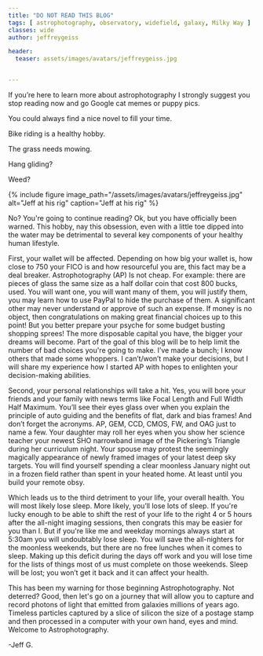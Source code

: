```yaml
---
title: "DO NOT READ THIS BLOG"
tags: [ astrophotography, observatory, widefield, galaxy, Milky Way ]
classes: wide
author: jeffreygeiss

header:
  teaser: assets/images/avatars/jeffreygeiss.jpg


---
```


If you’re here to learn more about astrophotography I strongly suggest you stop reading now and go Google cat memes or puppy pics.

You could always find a nice novel to fill your time. 

Bike riding is a healthy hobby.  

The grass needs mowing.

Hang gliding?

Weed? 

<!--more-->

{%
  include figure image_path="/assets/images/avatars/jeffreygeiss.jpg"
  alt="Jeff at his rig"
  caption="Jeff at his rig"
%}


No? You're going to continue reading? Ok, but you have officially been
warned. This hobby, nay this obsession, even with a little toe dipped into the
water may be detrimental to several key components of your healthy human
lifestyle.

First, your wallet will be affected.  Depending on how big your wallet is, how
close to 750 your FICO is and how resourceful you are, this fact may be a deal
breaker.  Astrophotography (AP) Is not cheap. For example: there are pieces of
glass the same size as a half dollar coin that cost 800 bucks, used. You will
want one, you will want many of them, you will justify them, you may learn how
to use PayPal to hide the purchase of them.  A significant other may never
understand or approve of such an expense.  If money is no object, then
congratulations on making great financial choices up to this point! But you
better prepare your psyche for some budget busting shopping sprees! The more
disposable capital you have, the bigger your dreams will become. Part of the
goal of this blog will be to help limit the number of bad choices you're going
to make. I’ve made a bunch; I know others that made some whoppers. I can’t/won’t
make your decisions, but I will share my experience how I started AP with hopes
to enlighten your decision-making abilities.

Second, your personal relationships will take a hit. Yes, you will bore your
friends and your family with news terms like Focal Length and Full Width Half
Maximum. You’ll see their eyes glass over when you explain the principle of auto
guiding and the benefits of flat, dark and bias frames!  And don’t forget the
acronyms. AP, GEM, CCD, CMOS, FW, and OAG just to name a few. Your daughter may
roll her eyes when you show her science teacher your newest SHO narrowband image
of the Pickering’s Triangle during her curriculum night. Your spouse may protest
the seemingly magically appearance of newly framed images of your latest deep
sky targets. You will find yourself spending a clear moonless January night out
in a frozen field rather than spent in your heated home. At least until you
build your remote obsy.

Which leads us to the third detriment to your life, your overall health.  You
will most likely lose sleep. More likely, you’ll lose lots of sleep. If you're
lucky enough to be able to shift the rest of your life to the right 4 or 5 hours
after the all-night imaging sessions, then congrats this may be easier for you
than I. But if you're like me and weekday mornings always start at 5:30am you
will undoubtably lose sleep. You will save the all-nighters for the moonless
weekends, but there are no free lunches when it comes to sleep. Making up this
deficit during the days off work and you will lose time for the lists of things
most of us must complete on those weekends. Sleep will be lost; you won’t get it
back and it can affect your health.

This has been my warning for those beginning Astrophotography. Not deterred?
Good, then let's go on a journey that will allow you to capture and record
photons of light that emitted from galaxies millions of years ago. Timeless
particles captured by a slice of silicon the size of a postage stamp and then
processed in a computer with your own hand, eyes and mind. Welcome to
Astrophotography.

-Jeff G.


